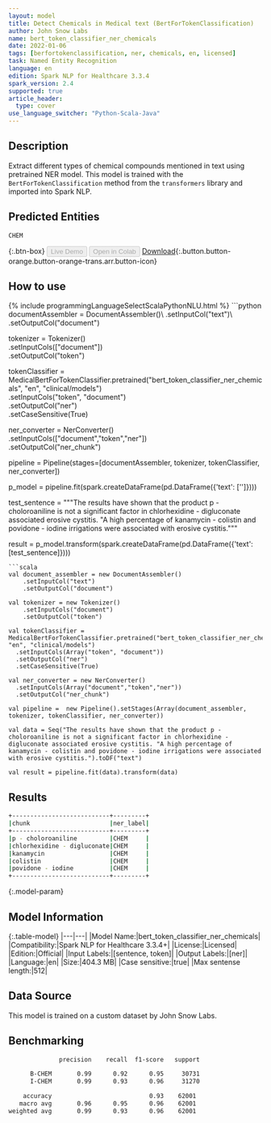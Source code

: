 ```yaml
---
layout: model
title: Detect Chemicals in Medical text (BertForTokenClassification)
author: John Snow Labs
name: bert_token_classifier_ner_chemicals
date: 2022-01-06
tags: [berfortokenclassification, ner, chemicals, en, licensed]
task: Named Entity Recognition
language: en
edition: Spark NLP for Healthcare 3.3.4
spark_version: 2.4
supported: true
article_header:
  type: cover
use_language_switcher: "Python-Scala-Java"
---
```


## Description

Extract different types of chemical compounds mentioned in text using pretrained NER model. This model is trained with the `BertForTokenClassification` method from the `transformers` library and imported into Spark NLP.

## Predicted Entities

`CHEM`

{:.btn-box}
<button class="button button-orange" disabled>Live Demo</button>
<button class="button button-orange" disabled>Open in Colab</button>
[Download](https://s3.amazonaws.com/auxdata.johnsnowlabs.com/clinical/models/bert_token_classifier_ner_chemicals_en_3.3.4_2.4_1641465134046.zip){:.button.button-orange.button-orange-trans.arr.button-icon}

## How to use



<div class="tabs-box" markdown="1">
{% include programmingLanguageSelectScalaPythonNLU.html %}
```python
documentAssembler = DocumentAssembler()\
  .setInputCol("text")\
  .setOutputCol("document")

tokenizer = Tokenizer()\
  .setInputCols(["document"])\
  .setOutputCol("token")

tokenClassifier = MedicalBertForTokenClassifier.pretrained("bert_token_classifier_ner_chemicals", "en", "clinical/models")\
  .setInputCols("token", "document")\
  .setOutputCol("ner")\
  .setCaseSensitive(True)

ner_converter = NerConverter()\
  .setInputCols(["document","token","ner"])\
  .setOutputCol("ner_chunk")

pipeline =  Pipeline(stages=[documentAssembler, tokenizer, tokenClassifier, ner_converter])

p_model = pipeline.fit(spark.createDataFrame(pd.DataFrame({'text': ['']})))

test_sentence = """The results have shown that the product p - choloroaniline is not a significant factor in chlorhexidine - digluconate associated erosive cystitis. "A high percentage of kanamycin - colistin and povidone - iodine irrigations were associated with erosive cystitis."""

result = p_model.transform(spark.createDataFrame(pd.DataFrame({'text': [test_sentence]})))
```
```scala
val document_assembler = new DocumentAssembler() 
    .setInputCol("text") 
    .setOutputCol("document")

val tokenizer = new Tokenizer()
    .setInputCols("document") 
    .setOutputCol("token")

val tokenClassifier = MedicalBertForTokenClassifier.pretrained("bert_token_classifier_ner_chemicals", "en", "clinical/models")
  .setInputCols(Array("token", "document"))
  .setOutputCol("ner")
  .setCaseSensitive(True)

val ner_converter = new NerConverter()
  .setInputCols(Array("document","token","ner"))
  .setOutputCol("ner_chunk")

val pipeline =  new Pipeline().setStages(Array(document_assembler, tokenizer, tokenClassifier, ner_converter))

val data = Seq("The results have shown that the product p - choloroaniline is not a significant factor in chlorhexidine - digluconate associated erosive cystitis. "A high percentage of kanamycin - colistin and povidone - iodine irrigations were associated with erosive cystitis.").toDF("text")

val result = pipeline.fit(data).transform(data)
```
</div>

## Results

```bash
+---------------------------+---------+
|chunk                      |ner_label|
+---------------------------+---------+
|p - choloroaniline         |CHEM     |
|chlorhexidine - digluconate|CHEM     |
|kanamycin                  |CHEM     |
|colistin                   |CHEM     |
|povidone - iodine          |CHEM     |
+---------------------------+---------+
```

{:.model-param}
## Model Information

{:.table-model}
|---|---|
|Model Name:|bert_token_classifier_ner_chemicals|
|Compatibility:|Spark NLP for Healthcare 3.3.4+|
|License:|Licensed|
|Edition:|Official|
|Input Labels:|[sentence, token]|
|Output Labels:|[ner]|
|Language:|en|
|Size:|404.3 MB|
|Case sensitive:|true|
|Max sentense length:|512|

## Data Source

This model is trained on a custom dataset by John Snow Labs.

## Benchmarking

```bash
              precision    recall  f1-score   support

      B-CHEM       0.99      0.92      0.95     30731
      I-CHEM       0.99      0.93      0.96     31270

    accuracy                           0.93    62001
   macro avg       0.96      0.95      0.96    62001
weighted avg       0.99      0.93      0.96    62001
```
